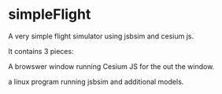 # simpleFlight
 
 A very simple flight simulator using jsbsim and cesium js.
 
 It contains 3 pieces:
 
 A browswer window running Cesium JS for the out the window.
 
 a linux program running jsbsim and additional models.
 
 
